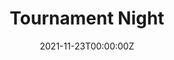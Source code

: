 ---
display_title: "Tournament Night"
title: "Tournament Night"
date: 2021-11-23T00:00:00Z
draft: false
layout: event
poster: "images/event_posters/2021-2022/tournament_night_1.jpg"
poster_cover: "contain"
poster_position: "center"
short_description: "Join us for a night of games!"
start_time: "6:00 - 7:00 PM EDT"
location: "Coming Soon"
location_link: "#comingsoon"
background: "images/orientation2018-min.jpeg"
publishdate: 2021-01-01
---